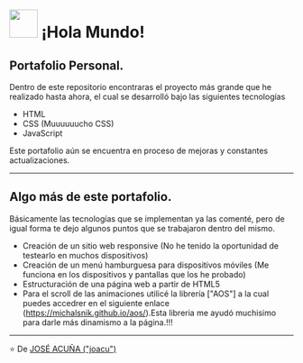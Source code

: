 # <img src="https://media.giphy.com/media/9oIi9pNflb395seKPP/giphy.gif" width="50" /> ¡Hola Mundo!

## Portafolio Personal.

Dentro de este repositorio encontraras el proyecto más grande que he realizado hasta ahora, el cual se desarrolló bajo las siguientes tecnologías

- HTML
- CSS (Muuuuuucho CSS)
- JavaScript

Este portafolio aún se encuentra en proceso de mejoras y constantes actualizaciones.
***

## Algo más de este portafolio.

Básicamente las tecnologías que se implementan ya las comenté, pero de igual forma te dejo algunos puntos que se trabajaron dentro del mismo.

- Creación de un sitio web responsive (No he tenido la oportunidad de testearlo en muchos dispositivos)
- Creación de un menú hamburguesa para dispositivos móviles (Me funciona en los dispositivos y pantallas que los he probado)
- Estructuración de una página web a partir de HTML5
- Para el scroll de las animaciones utilicé la librería ["AOS"] a la cual puedes accedrer en el siguiente enlace (https://michalsnik.github.io/aos/).Esta libreria me ayudó muchisimo para darle más dinamismo a la página.!!!

***

⭐️ De [JOSÉ ACUÑA ("joacu")](https://github.com/joacu)
